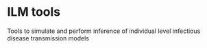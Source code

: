 ILM tools
===

Tools to simulate and perform inference of individual level infectious disease transmission models
